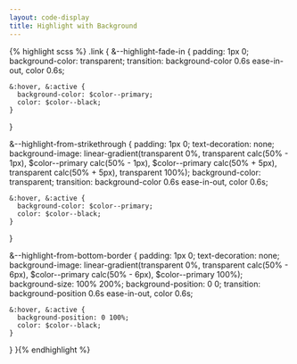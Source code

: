 ```yaml
---
layout: code-display
title: Highlight with Background
---
```


{% highlight scss %}
.link {
  &--highlight-fade-in {
    padding: 1px 0;
    background-color: transparent; 
    transition: background-color 0.6s ease-in-out, color 0.6s;
    
    &:hover, &:active {
      background-color: $color--primary;
      color: $color--black;
    }
  }

  &--highlight-from-strikethrough {
    padding: 1px 0;
    text-decoration: none;
    background-image: linear-gradient(transparent 0%, transparent calc(50% - 1px), 
                                      $color--primary calc(50% - 1px), $color--primary calc(50% + 5px), 
                                      transparent calc(50% + 5px), transparent 100%);
    background-color: transparent; 
    transition: background-color 0.6s ease-in-out, color 0.6s;

    &:hover, &:active {
      background-color: $color--primary;
      color: $color--black;
    }
  }

  &--highlight-from-bottom-border {
    padding: 1px 0;
    text-decoration: none;
    background-image: linear-gradient(transparent 0%, transparent calc(50% - 6px), 
                                      $color--primary calc(50% - 6px), $color--primary 100%);
    background-size: 100% 200%;
    background-position: 0 0;
    transition: background-position 0.6s ease-in-out, color 0.6s;
    
    &:hover, &:active {
      background-position: 0 100%;
      color: $color--black;
    }
  }
}{% endhighlight %}